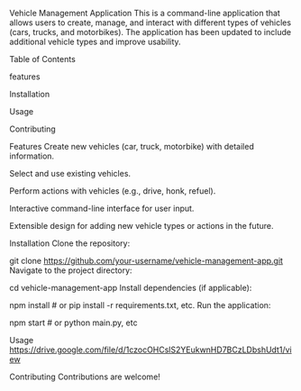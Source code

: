 Vehicle Management Application
This is a command-line application that allows users to create, manage, and interact with different types of vehicles (cars, trucks, and motorbikes). The application has been updated to include additional vehicle types and improve usability.

Table of Contents

features

Installation

Usage

Contributing

Features
Create new vehicles (car, truck, motorbike) with detailed information.

Select and use existing vehicles.

Perform actions with vehicles (e.g., drive, honk, refuel).

Interactive command-line interface for user input.

Extensible design for adding new vehicle types or actions in the future.

Installation
Clone the repository:

git clone https://github.com/your-username/vehicle-management-app.git
Navigate to the project directory:

cd vehicle-management-app
Install dependencies (if applicable):

npm install  # or pip install -r requirements.txt, etc.
Run the application:

npm start  # or python main.py, etc

Usage
https://drive.google.com/file/d/1czocOHCslS2YEukwnHD7BCzLDbshUdt1/view

Contributing
Contributions are welcome! 
